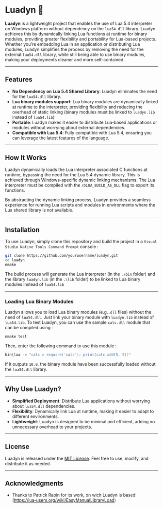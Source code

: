# Luadyn 🚀

**Luadyn** is a lightweight project that enables the use of Lua 5.4 interpreter on Windows platform without dependency on the `lua54.dll` library. Luadyn achieves this by dynamically linking Lua functions at runtime for binary modules, providing greater flexibility and portability for Lua-based projects.
Whether you're embedding Lua in an application or distributing Lua modules, Luadyn simplifies the process by removing the need for the external `lua54.dll` library, while still being able to use binary modules, making your deployments cleaner and more self-contained.

---

## Features

- **No Dependency on Lua 5.4 Shared Library**: Luadyn eliminates the need for the `lua54.dll` library.
- **Lua binary modules support**: Lua binary modules are dynamically linked at runtime to the interpreter, providing flexibility and reducing the overhead of static linking (binary modules must be linked to `luadyn.lib` instead of `lua54.lib`)
- **Portable**: Luadyn makes it easier to distribute Lua-based applications or modules without worrying about external dependencies.
- **Compatible with Lua 5.4**: Fully compatible with Lua 5.4, ensuring you can leverage the latest features of the language.

---

## How It Works

Luadyn dynamically loads the Lua interpreter associated C functions at runtime, bypassing the need for the Lua 5.4 dynamic library. This is achieved through Windows-specific dynamic linking mechanisms. The Lua interpreter must be compiled with the `/DLUA_BUILD_AS_DLL` flag to export its functions.

By abstracting the dynamic linking process, Luadyn provides a seamless experience for running Lua scripts and modules in environments where the Lua shared library is not available.

---

## Installation

To use Luadyn, simply clone this repository and build the project in a `Visual Studio Native Tools Command Prompt` console :

```bash
git clone https://github.com/yourusername/luadyn.git
cd luadyn
nmake
```

The build process will generate the Lua interpreter (in the `.\bin` folder) and the library `luadyn.lib` (in the `.\lib` folder) to be linked to Lua binary modules instead of `lua54.lib`

---

### Loading Lua Binary Modules

Luadyn allows you to load Lua binary modules (e.g.`.dll` files) without the need of `lua54.dll`. Just link your binary module with  `luadyn.lib` instead of `lua54.lib`. 
To test Luadyn, you can  use the sample `calc.dll` module that can be compiled using :

```bash
nmake test
```

Then, enter the following command to use this module :

```bash
bin\lua -e "calc = require('calc'); print(calc.add(5, 5))"
```

If it outputs `10.0`, the binary module have been successfully loaded without the `lua54.dll` library.

---

## Why Use Luadyn?

- **Simplified Deployment**: Distribute Lua applications without worrying about `lua54.dll` dependencies.
- **Flexibility**: Dynamically link Lua at runtime, making it easier to adapt to different environments.
- **Lightweight**: Luadyn is designed to be minimal and efficient, adding no unnecessary overhead to your projects.

---

## License

Luadyn is released under the [MIT License](LICENSE). Feel free to use, modify, and distribute it as needed.

---

## Acknowledgments

- Thanks to Patrick Rapin for its work, on wich Luadyn is based (https://lua-users.org/wiki/EasyManualLibraryLoad)
